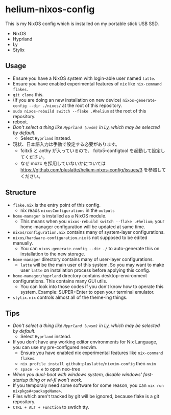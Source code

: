 # helium-nixos-config
This is my NixOS config which is installed on my portable stick USB SSD.
- NixOS
- Hyprland
- Ly
- Stylix

## Usage
- Ensure you have a NixOS system with login-able user named `latte`.
- Ensure you have enabled experimental features of `nix` like `nix-command` `flakes`.
- `git clone` this.
- (If you are doing an new installation on new device) `nixos-generate-config --dir ./nixos/` at the root of this repository.
- `sudo nixos-rebuild switch --flake .#helium` at the root of this repository.
- reboot.
- *Don't select a thing like `Hyprland (uwsm)` in Ly, which may be selected by default.*
    - Select `Hyprland` instead.
- 現状、日本語入力は手動で設定する必要があります。
    - fcitx5 と anthy が入っているので、 fcitx5-configtool を起動して設定してください。
    - なぜ mozc を採用していないかについては https://github.com/pluslatte/helium-nixos-config/issues/3 を参照してください。

## Structure
- `flake.nix` is the entry point of this config.
    - nix reads `nixosConfigurations` in the `outputs`
- `home-manager` is installed as a NixOS module.
    - This means when you `nixos-rebuild switch --flake .#helium`, your home-manager configuration will be updated at same time.
- `nixos/configuration.nix` contains many of system-layer configurations.
- `nixos/hardware-configuration.nix` is not supposed to be edited manually.
    - You can `nixos-generate-config --dir ./` to auto-generate this on installation to the new storage.
- `home-manager` directory contains many of user-layer configurations.
    - `latte` will be the main user of this system. So you may want to make user `latte` on installation process before applying this config.
- `home-manager/hyprland` directory contains desktop-environment configurations. This contains many GUI utils.
    - You can look into those codes if you don't know how to operate this system. Example: SUPER+Enter to open your terminal emulator.
- `stylix.nix` controls almost all of the theme-ing things.

## Tips
- *Don't select a thing like `Hyprland (uwsm)` in Ly, which may be selected by default.*
    - Select `Hyprland` instead.
- If you don't have any working editor environments for Nix Language, you can use my pre-configured neovim.
    - Ensure you have enabled nix experimental features like `nix-command` `flakes`.
    - `nix profile install github:pluslatte/nixvim-config` then `nvim`
    - `space -> e` to open neo-tree
- *When you dual-boot with windows system, disable windows' fast-startup thing or wi-fi won't work.*
- If you temporaly need some software for some reason, you can `nix run nixpkgs#<packageName>`.
- Files which aren't tracked by git will be ignored, because flake is a git repository.
- `CTRL + ALT + Function` to swtich tty.
